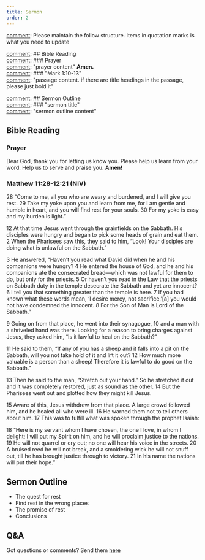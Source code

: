 ```yaml
---
title: Sermon 
order: 2
---
```


[comment]: Please maintain the follow structure. Items in quotation marks is what you need to update

[comment]: ## Bible Reading  
[comment]: ### Prayer  
[comment]: "prayer content"  **Amen.**  
[comment]:  ### "Mark 1:10-13"  
[comment]: "passage content. if there are title headings in the passage, please just bold it"  

[comment]: ## Sermon Outline  
[comment]: ### "sermon title"  
[comment]: "sermon outline content"  

[comment]: ------------------------------------------------------------------------------------
## Bible Reading
### Prayer
Dear God, thank you for letting us know you. Please help us learn from your word. Help us to serve and praise you. **Amen!**

### Matthew 11:28-12:21 (NIV)

28 “Come to me, all you who are weary and burdened, and I will give you rest. 29 Take my yoke upon you and learn from me, for I am gentle and humble in heart, and you will find rest for your souls. 30 For my yoke is easy and my burden is light.”

12 At that time Jesus went through the grainfields on the Sabbath. His disciples were hungry and began to pick some heads of grain and eat them. 2 When the Pharisees saw this, they said to him, “Look! Your disciples are doing what is unlawful on the Sabbath.”

3 He answered, “Haven’t you read what David did when he and his companions were hungry? 4 He entered the house of God, and he and his companions ate the consecrated bread—which was not lawful for them to do, but only for the priests. 5 Or haven’t you read in the Law that the priests on Sabbath duty in the temple desecrate the Sabbath and yet are innocent? 6 I tell you that something greater than the temple is here. 7 If you had known what these words mean, ‘I desire mercy, not sacrifice,’[a] you would not have condemned the innocent. 8 For the Son of Man is Lord of the Sabbath.”

9 Going on from that place, he went into their synagogue, 10 and a man with a shriveled hand was there. Looking for a reason to bring charges against Jesus, they asked him, “Is it lawful to heal on the Sabbath?”

11 He said to them, “If any of you has a sheep and it falls into a pit on the Sabbath, will you not take hold of it and lift it out? 12 How much more valuable is a person than a sheep! Therefore it is lawful to do good on the Sabbath.”

13 Then he said to the man, “Stretch out your hand.” So he stretched it out and it was completely restored, just as sound as the other. 14 But the Pharisees went out and plotted how they might kill Jesus.

15 Aware of this, Jesus withdrew from that place. A large crowd followed him, and he healed all who were ill. 16 He warned them not to tell others about him. 17 This was to fulfill what was spoken through the prophet Isaiah:

18 “Here is my servant whom I have chosen,
    the one I love, in whom I delight;
I will put my Spirit on him,
    and he will proclaim justice to the nations.
19 He will not quarrel or cry out;
    no one will hear his voice in the streets.
20 A bruised reed he will not break,
    and a smoldering wick he will not snuff out,
till he has brought justice through to victory.
21     In his name the nations will put their hope.”



## Sermon Outline

- The quest for rest
- Find rest in the wrong places
- The promise of rest
- Conclusions


## Q&A
Got questions or comments? Send them [here](https://tinyurl.com/SGHACQuestionsAnswers)
